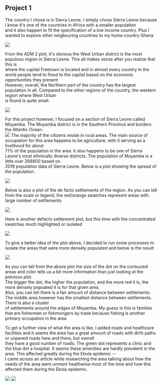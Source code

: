 ## Project 1

The country I chose is is Sierra Leone. I simply chose Sierra Leone because I know it's one of the countries in Africa with a smaller population <br/>
and it also happen to fit the specification of a low income country. Plus I wanted to explore other neigbouring countries to my home country Ghana <br/>

![](Project1/sierra_leone_adm2.png)

From the ADM 2 plot, it's obvious the West Urban district is the most populous region in Sierra Leone. This all makes sense after you realize that this is <br/>
where the capital Freetown is located and in almost every country in the world people tend to flood to the capital based on the economic opportunities they present <br/>
However, overall, the Northern part of the country has the largest population in all. Compared to the other regions of the country, the western region where West Urban <br/>
is found is quite small.

![](Project1/sierra_leone.png)

For this project however, I focused on a section of Sierra Leone called Moyamba. The Moyamba district is in the Southern Province and borders the Atlantic Ocean. <br/>
![](Project1/moymaba.png)
The majority of the citizens reside in rural areas. The main source of occupation for this area happens to be agriculture, with it serving as a livelihood for about <br/>
71% of the population in the area. It also happens to be one of Sierra Leone's most ethnically diverse districts. The population of Moyamba is a little over 268800 based on <br/>
2019 population data of Sierra Leone. Below is a plot showing the spread of the population.

![](Project1/moyamba_pop19.png)

Below is also a plot of the de facto settlements of the region. As you can tell from the scale or legend, the red/orange swatches represent areas with large number of settlements <br/>

![](Project1/defactoplot.png)

Here is another defacto settlement plot, but this time with the concentrated swatches much highlighted or isolated <br/>

![](Project1/defactocontour.png)

To give a better idea of the plot above, I decided to run some processes to isolate the areas that were more densely populated and below is the result <br/>

![](Project1/urbanized)

As you can tell from the above plot the size of the dot on the contoured areas and color tells us a bit more information than just looking at the previous plot. <br/>
The bigger the dot, the higher the population, and the more red it is, the more densely popuated it is for that given area. <br/>
Also, you can tell there is a fair amount of distance between settlements. The middle area however has the smallest distance between settlements. There is also a cluster <br/>
of settlements around the edges of Moyamba. My guess is this is families that are fishermen or fishmongers by trade because fishing is another primary occupation in the area <br/>

To get a further view of what the area is like, I added roads and healthcare facilities and it seems the area has a great amount of roads with dirth paths or unpaved roads here and there, but overall <br/>
they have a good number of roads. The green dot represents a clinic and the blue dot a hospital. It seems these amenities are hardly prevalent in the area. This affected greatly during the Ebola epidemic -- <br/>
I came across an article while researching the area talking about how the needs of the area went unment healthwise most of the time and how this affected them during the Ebola epidemic.

![](Project1/main_roads.png)
![](Project1/healthcareaccess.png)
